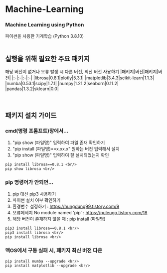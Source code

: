 # Machine-Learning
### Machine Learning using Python 
파이썬을 사용한 기계학습 (Python 3.8.10)
<br/><br/>

## 실행을 위해 필요한 주요 패키지 <br/>
해당 버전이 없거나 오류 발생 시 다른 버전, 최신 버전 사용하기
|패키지|버전|패키지|버전|
|:-|:-|:-|:-|
|librosa|0.8.1|plotly|5.3.1|
|matplotlib|3.4.3|scikit-learn|1.1.3|
|numba|0.53.1|scipy|1.7.1|
|numpy|1.21.2|seaborn|0.11.2|
|pandas|1.3.2|sklearn|0.0|

<br/>

## 패키지 설치 가이드 <br/>
### cmd(명령 프롬프트)창에서...
1. "pip show (파일명)" 입력하여 파일 존재 확인하기 <br/>
2. "pip install (파일명)==x.xx.x" 원하는 버전 입력해서 설치 <br/>
3. "pip show (파일명)" 입력하여 잘 설치되었는지 확인 <br/>
```
pip install librosa==0.8.1 <br/>
pip show librosa <br/>
```
### pip 명령어가 안되면... 
1. pip 대신 pip3 사용하기 <br/>
2. 파이썬 설치 여부 확인하기 <br/>
3. 환경변수 설정하기 : https://hungdung99.tistory.com/9 <br/>
4. 오류메세지 No module named 'pip' : https://puleugo.tistory.com/18 <br/>
5. 해당 버전이 존재하지 않을 때 : pip install (파일명) <br/>
```
pip3 install librosa==0.8.1 <br/>
pip3 install librosa <br/>
pip install librosa <br/>
```
### 맥OS에서 구동 실패 시, 패키지 최신 버전 다운 <br/>
```
pip install numba --upgrade <br/>
pip install matplotlib --upgrade <br/>
```
